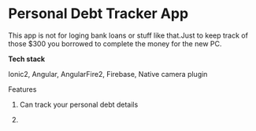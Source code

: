 # Personal Debt Tracker App

This app is not for loging bank loans or stuff like that.Just to keep track of those $300 you borrowed to complete the money for
the new PC.

<b>Tech stack</b>

Ionic2,
Angular,
AngularFire2,
Firebase,
Native camera plugin

Features

1. Can track your personal debt details </br>

2.
